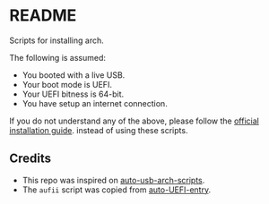 # README

Scripts for installing arch.

The following is assumed:

- You booted with a live USB.
- Your boot mode is UEFI.
- Your UEFI bitness is 64-bit.
- You have setup an internet connection.

If you do not understand any of the above, please follow the [official
installation guide](https://wiki.archlinux.org/index.php/Installation_guide).
instead of using these scripts.

## Credits

- This repo was inspired on [auto-usb-arch-scripts](https://github.com/naelstrof/auto-usb-arch-scripts).
- The `aufii` script was copied from [auto-UEFI-entry](https://github.com/de-arl/auto-UEFI-entry).
